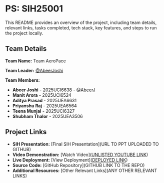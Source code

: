 # PS: SIH25001

This README provides an overview of the project, including team details, relevant links, tasks completed, tech stack, key features, and steps to run the project locally.

## Team Details

**Team Name:** Team AeroPace

**Team Leader:** [@AbeerJoshi](https://github.com/AbeerJoshi/)

**Team Members:**

- **Abeer Joshi** - 2025UCI6638 - [@AbeerJ](https://github.com/AbeerJoshi/)
- **Manit Arora** - 2025UCI6524
- **Aditya Prasad** - 2025UEA6631
- **Priyanshu Raj** - 2025UEA6564
- **Teena Munjal** - 2025UCI6327
- **Shubham Thalor** - 2025UEA3506

## Project Links

- **SIH Presentation:** [Final SIH Presentation](URL TO PPT UPLOADED TO GITHUB)
- **Video Demonstration:** [Watch Video]([UNLISTED YOUTUBE LINK](https://www.youtube.com/watch?v=qvIgvA_2BO8))
- **Live Deployment:** [View Deployment]([DEPLOYED LINK](https://health-pool.tiiny.site/))
- **Source Code:** [GitHub Repository](GITHUB LINK TO THE REPO)
- **Additional Resources:** [Other Relevant Links](ANY OTHER RELEVANT LINKS)
